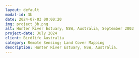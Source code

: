 ```yaml
---
layout: default
modal-id: 3b
date: 2024-07-03 00:00:20
img: project_3b.png
alt: Hunter River Estuary, NSW, Australia, September 2003
project-date: July 2024
client: Birdlife Australia
category: Remote Sensing; Land Cover Mapping
description: Hunter River Estuary, NSW, Australia. 
---
```

